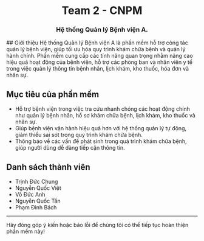 <h1 align="center"> Team 2 - CNPM</h1>
<h3 align="center">Hệ thống Quản lý Bệnh viện A. </h3>
## Giới thiệu
Hệ thống Quản lý Bệnh viện A là phần mềm hỗ trợ công tác quản lý bệnh viện, giúp tối ưu hóa quy trình khám chữa bệnh và quản lý hành chính. Phần mềm cung cấp các tính năng quan trọng nhằm nâng cao hiệu quả hoạt động của bệnh viện, hỗ trợ các phòng ban và nhân viên y tế trong việc quản lý thông tin bệnh nhân, lịch khám, kho thuốc, hóa đơn và nhân sự.

## Mục tiêu của phần mềm
- Hỗ trợ bệnh viện trong việc tra cứu nhanh chóng các hoạt động chính như quản lý bệnh nhân, hồ sơ khám chữa bệnh, lịch khám, kho thuốc và nhân sự.
- Giúp bệnh viện vận hành hiệu quả hơn với hệ thống quản lý tự động, giảm thiểu sai sót trong quy trình khám chữa bệnh.
- Thông báo về các vấn đề phát sinh trong quá trình khám chữa bệnh, giúp người dùng dễ dàng tiếp cận thông tin.

## Danh sách thành viên
- Trịnh Đức Chung 
- Nguyễn Quốc Việt 
- Võ Đức Anh 
- Nguyễn Quốc Tấn 
- Phạm Đình Bách 

---
Hãy đóng góp ý kiến hoặc báo lỗi để chúng tôi có thể tiếp tục hoàn thiện phần mềm này!

